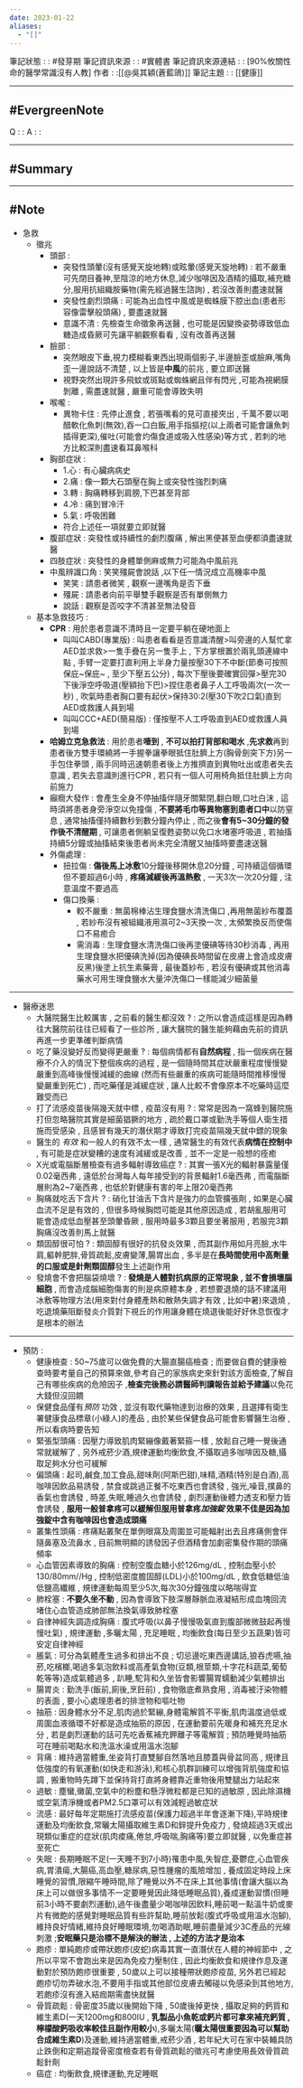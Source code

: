 ```yaml
---
date: 2023-01-22
aliases:
  - "[]"
---
```

筆記狀態 : :  #發芽期 
筆記資訊來源 : : #實體書 
筆記資訊來源連結 : : [90%攸關性命的醫學常識沒有人教]
作者 : :[[@吳其穎(蒼藍鴿)]]
筆記主題 : : [[健康]]

---
#EvergreenNote
---
Q : :
A : :

---
#Summary
---






---
#Note 
---
- 急救 
	- 徵兆
		- 頭部 : 
			- 突發性頭暈(沒有感覺天旋地轉)或眩暈(感覺天旋地轉) : 若不嚴重可先閉目養神,至陰涼的地方休息,減少咖啡因及酒精的攝取,補充糖分,服用抗組織胺藥物(需先經過醫生諮詢) , 若沒改善則盡速就醫
			- 突發性劇烈頭痛 : 可能為出血性中風或是蜘蛛膜下腔出血(患者形容像雷擊般頭痛) , 要盡速就醫
			- 意識不清 : 先檢查生命徵象再送醫 , 也可能是因變換姿勢導致低血糖造成昏厥可先讓平躺觀察看看 , 沒有改善再送醫
		- 臉部 : 
			- 突然眼皮下垂,視力模糊看東西出現兩個影子,半邊臉歪或臉麻,嘴角歪一邊說話不清楚 , 以上皆是**中風**的前兆 , 要立即送醫
			- 視野突然出現許多飛蚊或斑點或蜘蛛網且伴有閃光 ,可能為視網膜剝離 , 需盡速就醫 , 嚴重可能會導致失明
		- 喉嚨 : 
			- 異物卡住 : 先停止進食 , 若張嘴看的見可直接夾出 , 千萬不要以喝醋軟化魚刺(無效),吞一口白飯,用手指摳挖(以上兩者可能會讓魚刺插得更深),催吐(可能會灼傷食道或吸入性感染)等方式 , 若刺的地方比較深則盡速看耳鼻喉科
		- 胸部症狀 : 
			- 1.心 : 有心臟病病史
			- 2.痛 : 像一顆大石頭壓在胸上或突發性強烈刺痛
			- 3.轉 : 胸痛轉移到肩膀,下巴甚至背部
			- 4.冷 : 痛到冒冷汗
			- 5.氣 : 呼吸困難
			- 符合上述任一項就要立即就醫
		- 腹部症狀 : 突發性或持續性的劇烈腹痛 , 解出黑便甚至血便都須盡速就醫
		- 四肢症狀 : 突發性的身體單側麻或無力可能為中風前兆
		- 中風辨識口角 : 笑笑殭屍會說話 ,以下任一情況成立高機率中風
			- 笑笑 : 請患者微笑 , 觀察一邊嘴角是否下垂
			- 殭屍 : 請患者向前平舉雙手觀察是否有單側無力
			- 說話 : 觀察是否咬字不清甚至無法發音
	-  基本急救技巧 :
		- **CPR** : 用於患者意識不清時且一定要平躺在硬地面上
			- 叫叫CABD(專業版) : 叫患者看看是否意識清醒>叫旁邊的人幫忙拿AED並求救>一隻手疊在另一隻手上 , 下方掌根置於兩乳頭連線中點 , 手臂一定要打直利用上半身力量按壓30下不中斷(節奏可按照保庇~保庇~ , 至少下壓五公分) , 每次下壓後要確實回彈>壓完30下後淨空呼吸道(壓額抬下巴)>捏住患者鼻子人工呼吸兩次(一次一秒) , 吹氣時患者胸口要有起伏>保持30:2(壓30下吹2口氣)直到AED或救護人員到場
			- 叫叫CCC+AED(簡易版) : 僅按壓不人工呼吸直到AED或救護人員到場
		- **哈姆立克急救法** : 用於患者**噎到** , **不可以拍打背部和喝水** ,**先求救**再到患者後方雙手環繞將一手握拳讓拳眼抵住肚臍上方(胸骨劍突下方)另一手包住拳頭 , 兩手同時迅速朝患者後上方推擠直到異物吐出或患者失去意識 , 若失去意識則進行CPR , 若只有一個人可用椅角抵住肚臍上方向前施力
		- 癲癇大發作 : 會產生全身不停抽搐伴隨牙關緊閉,翻白眼,口吐白沫 , 這時須將患者身旁淨空以免撞傷 , **不要將毛巾等異物塞到患者口中**以防窒息 , 通常抽搐僅持續數秒到數分鐘內停止 , 而之後**會有5~30分鐘的發作後不清醒期** , 可讓患者側躺呈復甦姿勢以免口水堵塞呼吸道 , 若抽搐持續5分鐘或抽搐結束後患者尚未完全清醒又抽搐時要盡速送醫
		- 外傷處理 : 
			- 扭拉傷 : **傷後馬上冰敷**10分鐘後移開休息20分鐘 , 可持續這個循環但不要超過6小時 , **疼痛減緩後再溫熱敷** , 一天3次一次20分鐘 , 注意溫度不要過高
			- 傷口換藥 :
				- 較不嚴重 : 無菌棉棒沾生理食鹽水清洗傷口 ,再用無菌紗布覆蓋 , 若紗布沒有被組織液用濕可2~3天換一次 , 太頻繁換反而使傷口不易癒合
				- 需消毒 : 生理食鹽水清洗傷口後再塗優碘等待30秒消毒 , 再用生理食鹽水把優碘洗掉(因為優碘長時間留在皮膚上會造成皮膚反黑)後塗上抗生素藥膏 , 最後蓋紗布 , 若沒有優碘或其他消毒藥水可用生理食鹽水大量沖洗傷口一樣能減少細菌量
--- 
- 醫療迷思
	- 大醫院醫生比較厲害 , 之前看的醫生都沒效 ? : 之所以會造成這樣是因為轉往大醫院前往往已經看了一些診所 , 讓大醫院的醫生能夠藉由先前的資訊再進一步更準確判斷病情
	- 吃了藥沒變好反而變得更嚴重 ? : 每個病情都有**自然病程** , 指一個疾病在醫療不介入的情況下整個疾病的過程 , 是一個隨時間其症狀嚴重程度慢慢變嚴重到高峰後慢慢減緩的曲線 (然而有些嚴重的疾病可能隨時間推移慢慢變嚴重到死亡) , 而吃藥僅是減緩症狀 , 讓人比較不會像原本不吃藥時這麼難受而已
	- 打了流感疫苗後隔幾天就中標 , 疫苗沒有用 ? : 常常是因為一窩蜂到醫院施打但忽略醫院其實是細菌猖獗的地方 , 疏於戴口罩或勤洗手等個人衛生措施而受感染 , 且感冒有幾天的潛伏期才導致打完疫苗隔幾天就中鏢的現象
	- 醫生的 *有效* 和一般人的有效不太一樣 , 通常醫生的有效代表**病情在控制中** , 有可能是症狀變糟的速度有減緩或是改善 , 並不一定是一般想的痊癒
	- X光或電腦斷層檢查有過多輻射導致癌症 ? : 其實一張X光的輻射暴露量僅0.02毫西弗 , 遠低於台灣每人每年接受到的背景輻射1.6毫西弗 , 而電腦斷層則為2~7毫西弗 , 也低於對健康有害的年上限20毫西弗
	- 胸痛就吃舌下含片 ? : 硝化甘油舌下含片是強力的血管擴張劑 , 如果是心臟血流不足是有效的 , 但很多時候胸悶可能是其他原因造成 , 若胡亂服用可能會造成低血壓甚至頭暈昏厥 , 服用時最多3顆且要坐著服用 , 若服完3顆胸痛沒改善則馬上就醫
	- 類固醇很可怕 ? : 類固醇有很好的抗發炎效果 , 而其副作用如月亮臉,水牛肩,軀幹肥胖,骨質疏鬆,皮膚變薄,腸胃出血 , 多半是在**長時間使用中高劑量的口服或是針劑類固醇**發生上述副作用 
	- 發燒會不會把腦袋燒壞 ? : **發燒是人體對抗病原的正常現象 , 並不會損壞腦細胞** , 而會造成腦細胞傷害的則是病原體本身 , 若想要退燒的話不建議用冰敷等物理方法(用來對付身體產熱和散熱失調才有效 , 比如中暑)來退燒 , 吃退燒藥阻斷發炎介質對下視丘的作用讓身體在燒退後能好好休息恢復才是根本的辦法
---
- 預防 : 
	- 健康檢查 : 50~75歲可以做免費的大腸直腸癌檢查 ; 而要做自費的健康檢查時要考量自己的預算來做,參考自己的家族病史來針對該方面檢查,了解自己有哪些疾病的危險因子 ,**檢查完後務必請醫師判讀報告並給予建議**以免花大錢但沒回饋
	- 保健食品僅有*預防* 功效 , 並沒有取代藥物達到治療的效果 , 且選擇有衛生署健康食品標章(小綠人)的產品 , 由於某些保健食品可能會影響醫生治療 , 所以看病時要告知
	- 緊張型頭痛 : 因壓力導致肌肉緊繃像戴著緊箍一樣 , 放鬆自己睡一覺後通常就緩解了 , 另外戒菸少酒,規律運動均衡飲食,不攝取過多咖啡因及糖,攝取足夠水分也可緩解
	- 偏頭痛 : 起司,鹹食,加工食品,甜味劑(阿斯巴甜),味精,酒精(特別是白酒),高咖啡因飲品易誘發 , 禁食或跳過正餐不吃東西也會誘發 , 強光,噪音,撲鼻的香氣也會誘發 , 時差,失眠,睡過久也會誘發 , 劇烈運動後體力透支和壓力皆會誘發 , **服用一般普拿疼可以緩解但服用普拿疼*加強錠* 效果不佳是因為加強錠中含有咖啡因也會造成頭痛**
	- 叢集性頭痛 : 疼痛點叢聚在單側眼窩及周圍並可能輻射出去且疼痛側會伴隨鼻塞及流鼻水 , 目前無明顯的誘發因子但酒精會加劇密集發作期的頭痛頻率
	- 心血管因素導致的胸痛 : 控制空腹血糖小於126mg/dL , 控制血壓小於130/80mm//Hg , 控制低密度膽固醇(LDL)小於100mg/dL , 飲食低糖低油低鹽高纖維 , 規律運動每周至少5次,每次30分鐘強度以略喘得宜
	- 肺栓塞 : **不要久坐不動** , 因為會導致下肢深層靜脈血液凝結形成血塊回流堵住心血管造成肺部無法換氣導致肺栓塞
	- 自律神經失調造成胸痛 : 腹式呼吸(以鼻子慢慢吸氣直到腹部微微鼓起再慢慢吐氣) , 規律運動 ,多曬太陽 , 充足睡眠 , 均衡飲食(每日至少五蔬果)皆可安定自律神經
	- 脹氣 : 可分為氣體產生過多和排出不良 ; 切忌邊吃東西邊講話,狼吞虎嚥,抽菸,吃檳榔,喝過多氣泡飲料或高產氣食物(豆類,根莖類,十字花科蔬菜,葡萄乾等等)造成氣體過多 , 趴睡,駝背和久坐皆會影響腸胃蠕動減少氣體排出
	- 腸胃炎 : 勤洗手(飯前,廁後,烹飪前) , 食物徹底煮熟食用 , 消毒被汙染物體的表面 , 要小心處理患者的排泄物和嘔吐物
	- 抽筋 : 因身體水分不足,肌肉過於緊繃,身體電解質不平衡,肌肉溫度過低或周圍血液循環不好都是造成抽筋的原因 , 在運動要前先暖身和補充充足水分 , 若是劇烈運動的話可先吃香蕉補充鉀離子等電解質 ; 預防睡覺時抽筋可在睡前喝點水和洗溫水澡或用溫水泡腳
	- 背痛 : 維持適當體重,坐姿背打直雙腳自然落地且膝蓋與骨盆同高 , 規律且低強度的有氧運動(如快走和游泳),和核心肌群訓練可以增強背肌強度和協調 , 搬重物時先蹲下並保持背打直將身體靠近重物後用雙腿出力站起來
	- 過敏 : 塵蠻,黴菌,空氣中的粉塵和懸浮微粒都是已知的過敏原 , 因此除濕機或空氣清淨機或者PM2.5口罩可以有效減輕過敏症狀
	- 流感 : 最好每年定期施打流感疫苗(保護力超過半年會逐漸下降),平時規律運動及均衡飲食,常曬太陽攝取維生素D和鋅提升免疫力 , 發燒超過3天或出現類似重症的症狀(肌肉痠痛,倦怠,呼吸喘,胸痛等)要立即就醫 , 以免重症甚至死亡
	- 失眠 : 長期睡眠不足(一天睡不到7小時)罹患中風,失智症,憂鬱症,心血管疾病,胃潰瘍,大腸癌,高血壓,糖尿病,惡性腫瘤的風險增加 , 養成固定時段上床睡覺的習慣,限縮午睡時間,除了睡覺以外不在床上其他事情(會讓大腦以為床上可以做很多事情不一定要睡覺因此降低睡眠品質),養成運動習慣(但睡前3小時不要劇烈運動),過午後盡量少喝咖啡因飲料,睡前喝一點溫牛奶或麥片有微飽的感覺對睡眠品質有些許幫助,睡前放鬆(腹式呼吸或用溫水泡腳),維持良好情緒,維持良好睡眠環境,勿喝酒助眠,睡前盡量減少3C產品的光線刺激 ;**安眠藥只是治標不是解決的辦法 , 上述的方法才是治本**
	- 皰疹 : 單純皰疹或帶狀皰疹(皮蛇)病毒其實一直潛伏在人體的神經節中 , 之所以平常不會跑出來是因為免疫力壓制住 , 因此均衡飲食和規律作息及運動對於預防皰疹很重要 , 50歲以上可以接種帶狀皰疹疫苗, 另外若已經起皰疹切勿弄破水泡,不要用手指或其他部位皮膚去觸碰以免感染到其他地方,若皰疹沒有進入結痂期需盡快就醫
	- 骨質疏鬆 : 骨密度35歲以後開始下降 , 50歲後掉更快 , 攝取足夠的鈣質和維生素D(一天1200mg和800IU , **乳製品小魚乾或鈣片都可拿來補充鈣質 , 檸檬酸鈣吸收率較佳且副作用較小**),多曬太陽(**曬太陽很重要因為可以幫助合成維生素D**)及運動,維持適當體重,戒菸少酒 , 若年紀大可在家中裝輔具防止跌倒和定期追蹤骨密度檢查若有骨質疏鬆的徵兆可考慮使用長效骨質疏鬆針劑
	- 癌症 : 均衡飲食,規律運動,充足睡眠



